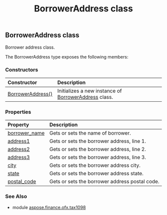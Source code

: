 ﻿---
title: BorrowerAddress class
second_title: Aspose.Finance for Python via .NET API References
description: 
type: docs
weight: 20
url: /python-net/aspose.finance.ofx.tax1098/borroweraddress/
is_root: false
---

## BorrowerAddress class

Borrower address class.



The BorrowerAddress type exposes the following members:

### Constructors
| Constructor | Description |
| :- | :- |
| [BorrowerAddress()](/finance/python-net/aspose.finance.ofx.tax1098/borroweraddress/__init__/#) | Initializes a new instance of [BorrowerAddress](/finance/python-net/aspose.finance.ofx.tax1098/borroweraddress) class. |


### Properties
| Property | Description |
| :- | :- |
| [borrower_name](/finance/python-net/aspose.finance.ofx.tax1098/borroweraddress/borrower_name) | Gets or sets the name of borrower. |
| [address1](/finance/python-net/aspose.finance.ofx.tax1098/borroweraddress/address1) | Gets or sets the borrower address, line 1. |
| [address2](/finance/python-net/aspose.finance.ofx.tax1098/borroweraddress/address2) | Gets or sets the borrower address, line 2. |
| [address3](/finance/python-net/aspose.finance.ofx.tax1098/borroweraddress/address3) | Gets or sets the borrower address, line 3. |
| [city](/finance/python-net/aspose.finance.ofx.tax1098/borroweraddress/city) | Gets or sets the borrower address city. |
| [state](/finance/python-net/aspose.finance.ofx.tax1098/borroweraddress/state) | Gets or sets the borrower address state. |
| [postal_code](/finance/python-net/aspose.finance.ofx.tax1098/borroweraddress/postal_code) | Gets or sets the borrower address postal code. |


### See Also

* module [aspose.finance.ofx.tax1098](../)
